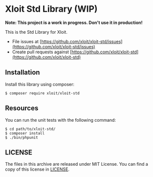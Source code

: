 # Xloit Std Library (WIP)

**Note: This project is a work in progress. Don't use it in production!**

This is the Std Library for Xloit.

- File issues at [https://github.com/xloit/xloit-std/issues](https://github.com/xloit/xloit-std/issues)
- Create pull requests against [https://github.com/xloit/xloit-std](https://github.com/xloit/xloit-std)

## Installation

Install this library using composer:

```
$ composer require xloit/xloit-std
```

## Resources

You can run the unit tests with the following command:

```
$ cd path/to/xloit-std/
$ composer install
$ ./bin/phpunit
```

## LICENSE

The files in this archive are released under MIT License.
You can find a copy of this license in [LICENSE](LICENSE).
